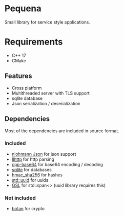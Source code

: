 # Pequena
Small library for service style applications.

# Requirements
- C++ 17
- CMake

## Features
- Cross platform
- Multithreaded server with TLS support
- sqlite database
- Json serialization / deserialization

## Dependencies
Most of the dependencies are included in source format.

### Included
- [nlohmann Json](https://github.com/nlohmann/json) for json support
- [llhttp](https://github.com/nodejs/llhttp) for http parsing
- [cpp-base64](https://github.com/ReneNyffenegger/cpp-base64) for base64 encoding / decoding
- [sqlite](https://github.com/sqlite/sqlite) for databases
- [hmac_sha256](https://github.com/h5p9sl/hmac_sha256) for hashes
- [std::uuid](https://github.com/mariusbancila/stduuid) for uuids
- [GSL](https://github.com/microsoft/GSL) for std::span<> (uuid library requires this)

### Not included
- [botan](https://github.com/randombit/botan) for crypto
